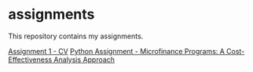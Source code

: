 # assignments
This repository contains my assignments.

[Assignment 1 - CV](https://github.com/PanagiotisAgapiou/assignments/blob/master/cv.md)
[Python Assignment - Microfinance Programs: A Cost-Effectiveness Analysis Approach](https://github.com/PanagiotisAgapiou/assignments/blob/master/Python%20Assignment/MicrocreditPrograms_Cost-EffectivenessAnalysis.ipynb)
